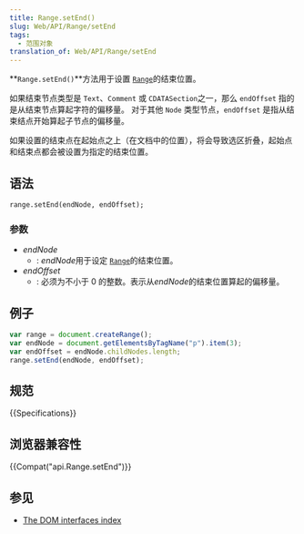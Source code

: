 ```yaml
---
title: Range.setEnd()
slug: Web/API/Range/setEnd
tags:
  - 范围对象
translation_of: Web/API/Range/setEnd
---
```

**`Range.setEnd()`**方法用于设置 [`Range`](https://developer.mozilla.org/zh-CN/docs/Web/API/Range)的结束位置。

如果结束节点类型是 `Text`、`Comment` 或 `CDATASection`之一，那么 `endOffset` 指的是从结束节点算起字符的偏移量。 对于其他 `Node` 类型节点，`endOffset` 是指从结束结点开始算起子节点的偏移量。

如果设置的结束点在起始点之上（在文档中的位置），将会导致选区折叠，起始点和结束点都会被设置为指定的结束位置。

## 语法

```plain
range.setEnd(endNode, endOffset);
```

### 参数

- _endNode_
  - : *endNode*用于设定 [`Range`](https://developer.mozilla.org/zh-CN/docs/Web/API/Range)的结束位置。
- _endOffset_
  - : 必须为不小于 0 的整数。表示从*endNode*的结束位置算起的偏移量。

## 例子

```js
var range = document.createRange();
var endNode = document.getElementsByTagName("p").item(3);
var endOffset = endNode.childNodes.length;
range.setEnd(endNode, endOffset);
```

## 规范

{{Specifications}}

## 浏览器兼容性

{{Compat("api.Range.setEnd")}}

## 参见

- [The DOM interfaces index](/en-US/docs/DOM/DOM_Reference)
